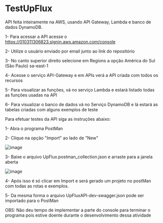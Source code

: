 # TestUpFlux

API feita inteiramente na AWS, usando API Gateway, Lambda e banco de dados DynamoDB.

1- Para acessar a API acesse o https://010311306823.signin.aws.amazon.com/console


2- Utilize o usuário enviado por email junto ao link do repositório


3- No canto superior direito selecione em Regions a opção América do Sul (São Paulo) sa-east-1


4- Acesse o serviço API-Gateway e em APIs verá a API criada com todos os recursos


5- Para visualizar as funções, vá no serviço Lambda e estará listado todas as funções usadas na API


6- Para visualizar o banco de dados vá no Serviço DynamoDB e lá estará as tabelas criadas com alguns exemplos de teste



Para efetuar testes da API siga as instruções abaixo:

1- Abra o programa PostMan


2- Clique na opção "Import" ao lado de "New"

![image](https://user-images.githubusercontent.com/17354589/166163294-0d7cfc94-0f56-486f-b447-977226faa551.png)


3- Baixe o arquivo UpFlux.postman_collection.json e arraste para a janela aberta


![image](https://user-images.githubusercontent.com/17354589/166163384-765117e6-1d74-481f-a2e3-a5153dee9baf.png)


4- Após isso é só clicar em Import e será gerado um projeto no postMan com todas as rotas e exemplos.

5- Da mesma forma o arquivo UpFluxAPI-dev-swagger.json pode ser importado para o PostMan


OBS: Não deu tempo de implementar a parte do console para terminar o programa pois estive doente durante o desenvolvimento dessa atividade
